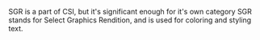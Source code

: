 SGR is a part of CSI, but it's significant enough for it's own category
SGR stands for Select Graphics Rendition, and is used for coloring and styling text.

